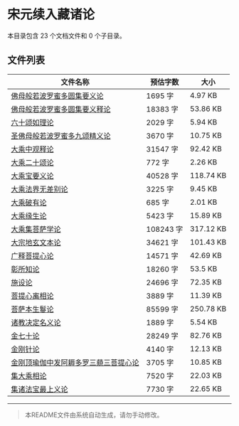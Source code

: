 # 宋元续入藏诸论

本目录包含 23 个文档文件和 0 个子目录。

## 文件列表

| 文件名称 | 预估字数 | 大小 |
|---------|---------|------|
| [佛母般若波罗蜜多圆集要义论](佛藏/乾隆藏/宋元续入藏诸论/佛母般若波罗蜜多圆集要义论.md) | 1695 字 | 4.97 KB |
| [佛母般若波罗蜜多圆集要义释论](佛藏/乾隆藏/宋元续入藏诸论/佛母般若波罗蜜多圆集要义释论.md) | 18383 字 | 53.86 KB |
| [六十颂如理论](佛藏/乾隆藏/宋元续入藏诸论/六十颂如理论.md) | 2029 字 | 5.94 KB |
| [圣佛母般若波罗蜜多九颂精义论](佛藏/乾隆藏/宋元续入藏诸论/圣佛母般若波罗蜜多九颂精义论.md) | 3670 字 | 10.75 KB |
| [大乘中观释论](佛藏/乾隆藏/宋元续入藏诸论/大乘中观释论.md) | 31547 字 | 92.42 KB |
| [大乘二十颂论](佛藏/乾隆藏/宋元续入藏诸论/大乘二十颂论.md) | 772 字 | 2.26 KB |
| [大乘宝要义论](佛藏/乾隆藏/宋元续入藏诸论/大乘宝要义论.md) | 40528 字 | 118.74 KB |
| [大乘法界无差别论](佛藏/乾隆藏/宋元续入藏诸论/大乘法界无差别论.md) | 3225 字 | 9.45 KB |
| [大乘破有论](佛藏/乾隆藏/宋元续入藏诸论/大乘破有论.md) | 685 字 | 2.01 KB |
| [大乘缘生论](佛藏/乾隆藏/宋元续入藏诸论/大乘缘生论.md) | 5423 字 | 15.89 KB |
| [大乘集菩萨学论](佛藏/乾隆藏/宋元续入藏诸论/大乘集菩萨学论.md) | 108243 字 | 317.12 KB |
| [大宗地玄文本论](佛藏/乾隆藏/宋元续入藏诸论/大宗地玄文本论.md) | 34621 字 | 101.43 KB |
| [广释菩提心论](佛藏/乾隆藏/宋元续入藏诸论/广释菩提心论.md) | 14571 字 | 42.69 KB |
| [彰所知论](佛藏/乾隆藏/宋元续入藏诸论/彰所知论.md) | 18260 字 | 53.5 KB |
| [施设论](佛藏/乾隆藏/宋元续入藏诸论/施设论.md) | 24696 字 | 72.35 KB |
| [菩提心离相论](佛藏/乾隆藏/宋元续入藏诸论/菩提心离相论.md) | 3889 字 | 11.39 KB |
| [菩萨本生鬘论](佛藏/乾隆藏/宋元续入藏诸论/菩萨本生鬘论.md) | 85599 字 | 250.78 KB |
| [诸教决定名义论](佛藏/乾隆藏/宋元续入藏诸论/诸教决定名义论.md) | 1889 字 | 5.54 KB |
| [金七十论](佛藏/乾隆藏/宋元续入藏诸论/金七十论.md) | 28249 字 | 82.76 KB |
| [金刚针论](佛藏/乾隆藏/宋元续入藏诸论/金刚针论.md) | 4140 字 | 12.13 KB |
| [金刚顶瑜伽中发阿耨多罗三藐三菩提心论](佛藏/乾隆藏/宋元续入藏诸论/金刚顶瑜伽中发阿耨多罗三藐三菩提心论.md) | 3705 字 | 10.85 KB |
| [集大乘相论](佛藏/乾隆藏/宋元续入藏诸论/集大乘相论.md) | 7520 字 | 22.03 KB |
| [集诸法宝最上义论](佛藏/乾隆藏/宋元续入藏诸论/集诸法宝最上义论.md) | 7730 字 | 22.65 KB |

---

> 本README文件由系统自动生成，请勿手动修改。
